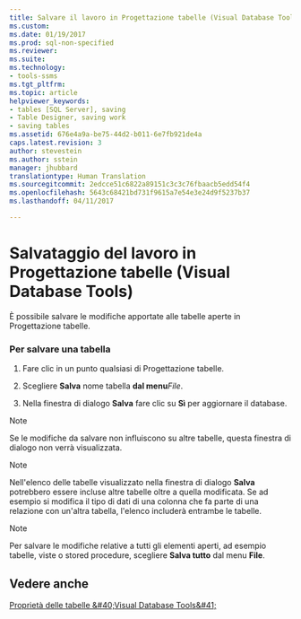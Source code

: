```yaml
---
title: Salvare il lavoro in Progettazione tabelle (Visual Database Tools) | Microsoft Docs
ms.custom: 
ms.date: 01/19/2017
ms.prod: sql-non-specified
ms.reviewer: 
ms.suite: 
ms.technology:
- tools-ssms
ms.tgt_pltfrm: 
ms.topic: article
helpviewer_keywords:
- tables [SQL Server], saving
- Table Designer, saving work
- saving tables
ms.assetid: 676e4a9a-be75-44d2-b011-6e7fb921de4a
caps.latest.revision: 3
author: stevestein
ms.author: sstein
manager: jhubbard
translationtype: Human Translation
ms.sourcegitcommit: 2edcce51c6822a89151c3c3c76fbaacb5edd54f4
ms.openlocfilehash: 5643c68421bd731f9615a7e54e3e24d9f5237b37
ms.lasthandoff: 04/11/2017

---
```

# <a name="save-your-work-in-table-designer-visual-database-tools"></a>Salvataggio del lavoro in Progettazione tabelle (Visual Database Tools)
È possibile salvare le modifiche apportate alle tabelle aperte in Progettazione tabelle.  
  
### <a name="to-save-a-table"></a>Per salvare una tabella  
  
1.  Fare clic in un punto qualsiasi di Progettazione tabelle.  
  
2.  Scegliere **Salva** nome tabella **dal menu***File*.  
  
3.  Nella finestra di dialogo **Salva** fare clic su **Sì** per aggiornare il database.  
  
> [!NOTE]  
> Se le modifiche da salvare non influiscono su altre tabelle, questa finestra di dialogo non verrà visualizzata.  
  
> [!NOTE]  
> Nell'elenco delle tabelle visualizzato nella finestra di dialogo **Salva** potrebbero essere incluse altre tabelle oltre a quella modificata. Se ad esempio si modifica il tipo di dati di una colonna che fa parte di una relazione con un'altra tabella, l'elenco includerà entrambe le tabelle.  
  
> [!NOTE]  
> Per salvare le modifiche relative a tutti gli elementi aperti, ad esempio tabelle, viste o stored procedure, scegliere **Salva tutto** dal menu **File**.  
  
## <a name="see-also"></a>Vedere anche  
[Proprietà delle tabelle &amp;#40;Visual Database Tools&amp;#41;](../../ssms/visual-db-tools/table-properties-visual-database-tools.md)  
  

